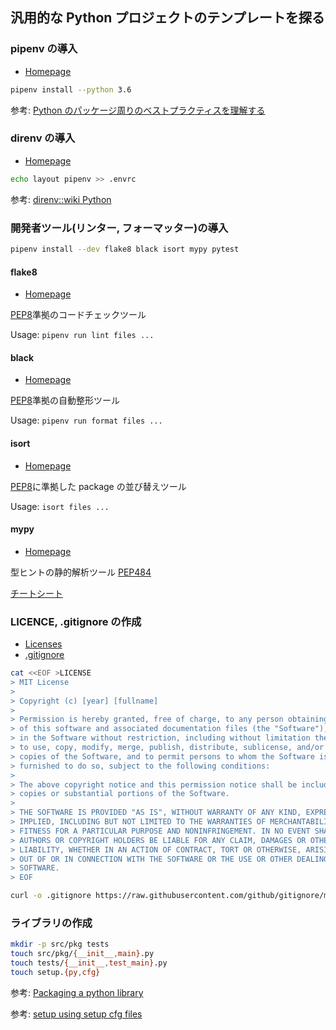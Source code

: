 ## 汎用的な Python プロジェクトのテンプレートを探る

### pipenv の導入

- [Homepage](https://github.com/pypa/pipenv)

```bash
pipenv install --python 3.6
```

参考: [Python のパッケージ周りのベストプラクティスを理解する](https://www.m3tech.blog/entry/python-packaging)

### direnv の導入

- [Homepage](https://github.com/direnv/direnv)

```bash
echo layout pipenv >> .envrc
```

参考: [direnv::wiki Python](https://github.com/direnv/direnv/wiki/Python)

### 開発者ツール(リンター, フォーマッター)の導入

```bash
pipenv install --dev flake8 black isort mypy pytest
```

#### flake8

- [Homepage](https://gitlab.com/pycqa/flake8)

[PEP8](https://www.python.org/dev/peps/pep-0008/)準拠のコードチェックツール

Usage: `pipenv run lint files ...`

#### black

- [Homepage](https://github.com/psf/black)

[PEP8](https://www.python.org/dev/peps/pep-0008)準拠の自動整形ツール

Usage: `pipenv run format files ...`

#### isort

- [Homepage](https://github.com/timothycrosley/isort)

[PEP8](https://www.python.org/dev/peps/pep-0008/)に準拠した package の並び替えツール

Usage: `isort files ...`

#### mypy

- [Homepage](https://github.com/python/mypy)

型ヒントの静的解析ツール [PEP484](https://www.python.org/dev/peps/pep-0484/)

[チートシート](https://mypy.readthedocs.io/en/latest/cheat_sheet_py3.html)

### LICENCE, .gitignore の作成

- [Licenses](https://choosealicense.com/licenses/)
- [.gitignore](https://github.com/github/gitignore)

```bash
cat <<EOF >LICENSE
> MIT License
>
> Copyright (c) [year] [fullname]
>
> Permission is hereby granted, free of charge, to any person obtaining a copy
> of this software and associated documentation files (the "Software"), to deal
> in the Software without restriction, including without limitation the rights
> to use, copy, modify, merge, publish, distribute, sublicense, and/or sell
> copies of the Software, and to permit persons to whom the Software is
> furnished to do so, subject to the following conditions:
>
> The above copyright notice and this permission notice shall be included in all
> copies or substantial portions of the Software.
>
> THE SOFTWARE IS PROVIDED "AS IS", WITHOUT WARRANTY OF ANY KIND, EXPRESS OR
> IMPLIED, INCLUDING BUT NOT LIMITED TO THE WARRANTIES OF MERCHANTABILITY,
> FITNESS FOR A PARTICULAR PURPOSE AND NONINFRINGEMENT. IN NO EVENT SHALL THE
> AUTHORS OR COPYRIGHT HOLDERS BE LIABLE FOR ANY CLAIM, DAMAGES OR OTHER
> LIABILITY, WHETHER IN AN ACTION OF CONTRACT, TORT OR OTHERWISE, ARISING FROM,
> OUT OF OR IN CONNECTION WITH THE SOFTWARE OR THE USE OR OTHER DEALINGS IN THE
> SOFTWARE.
> EOF
```

```bash
curl -o .gitignore https://raw.githubusercontent.com/github/gitignore/master/Python.gitignore
```

### ライブラリの作成

```bash
mkdir -p src/pkg tests
touch src/pkg/{__init__,main}.py
touch tests/{__init__,test_main}.py
touch setup.{py,cfg}
```

参考: [Packaging a python library](https://blog.ionelmc.ro/2014/05/25/python-packaging/)

参考: [setup using setup cfg files](https://setuptools.readthedocs.io/en/latest/setuptools.html#configuring-setup-using-setup-cfg-files)
